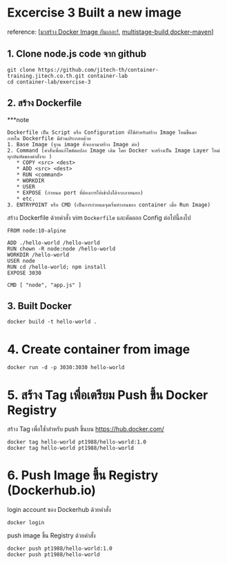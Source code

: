 # Excercise 3 Built a new image  
reference: [[มาสร้าง Docker Image กันเถอะ!](https://medium.com/i-gear-geek/%E0%B9%80%E0%B8%82%E0%B8%B5%E0%B8%A2%E0%B8%99-docker-file-%E0%B9%83%E0%B8%AB%E0%B9%89%E0%B9%84%E0%B8%94%E0%B9%89-docker-image-d2dedd10361e), [multistage-build](https://docs.docker.com/develop/develop-images/multistage-build/),[docker-maven](https://codefresh.io/howtos/using-docker-maven-maven-docker/)]  

## 1. Clone node.js code จาก github
```
git clone https://github.com/jitech-th/container-training.jitech.co.th.git container-lab
cd container-lab/exercise-3
```

## 2. สร้าง Dockerfile 

***note
```text
Dockerfile เป็น Script หรือ Configuration ที่ใช้สำหรับสร้าง Image ใหม่ขึ้นมา  
ภายใน Dockerfile มีส่วนประกอบด้วย  
1. Base Image (ฐาน image ที่จะเอามาสร้าง Image ต่อ)
2. Command (คำสั่งเพื่อแก้ไขดัดแปลง Image เดิม โดย Docker จะสร้างเป็น Image Layer ใหม่ทุกบันทัดของคำสั่งจะ )
   * COPY <src> <dest>
   * ADD <src> <dest>
   * RUN <command>
   * WORKDIR 
   * USER
   * EXPOSE (กำหนด port ที่ต้องการให้เข้าถึงได้จากภายนอก)
   * etc.
3. ENTRYPOINT หรือ CMD (เป็นการกำหนดจุดเริ่มทำงานของ container เมื่อ Run Image)
```

สร้าง Dockerfile ด้วยคำสั่ง vim ```Dockerfile``` และคัดลอก Config ต่อไปนี้ลงไป
```
FROM node:10-alpine

ADD ./hello-world /hello-world
RUN chown -R node:node /hello-world
WORKDIR /hello-world
USER node
RUN cd /hello-world; npm install
EXPOSE 3030

CMD [ "node", "app.js" ]
```
## 3. Built Docker 
```
docker build -t hello-world .
```

# 4. Create container from image

```
docker run -d -p 3030:3030 hello-world 
```

# 5. สร้าง Tag เพื่อเตรียม Push ขึ้น Docker Registry
สร้าง Tag เพื่อใช้ำสำหรับ push ขึ้นบน https://hub.docker.com/
```
docker tag hello-world pt1988/hello-world:1.0 
docker tag hello-world pt1988/hello-world
```
# 6. Push Image ขึ้น Registry (Dockerhub.io)
login account ของ Dockerhub ด้วยคำสั่ง
```
docker login
```

push image ขึ้น Registry ด้วยคำสั่ง
```
docker push pt1988/hello-world:1.0 
docker push pt1988/hello-world
```


